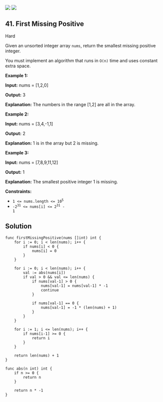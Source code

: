 [![](https://img.shields.io/github/stars/javadev/LeetCode-in-All?label=Stars&style=flat-square)](https://github.com/javadev/LeetCode-in-All)
[![](https://img.shields.io/github/forks/javadev/LeetCode-in-All?label=Fork%20me%20on%20GitHub%20&style=flat-square)](https://github.com/javadev/LeetCode-in-All/fork)

## 41\. First Missing Positive

Hard

Given an unsorted integer array `nums`, return the smallest missing positive integer.

You must implement an algorithm that runs in `O(n)` time and uses constant extra space.

**Example 1:**

**Input:** nums = [1,2,0]

**Output:** 3

**Explanation:** The numbers in the range [1,2] are all in the array.

**Example 2:**

**Input:** nums = [3,4,-1,1]

**Output:** 2

**Explanation:** 1 is in the array but 2 is missing.

**Example 3:**

**Input:** nums = [7,8,9,11,12]

**Output:** 1

**Explanation:** The smallest positive integer 1 is missing.

**Constraints:**

*   <code>1 <= nums.length <= 10<sup>5</sup></code>
*   <code>-2<sup>31</sup> <= nums[i] <= 2<sup>31</sup> - 1</code>

## Solution

```golang
func firstMissingPositive(nums []int) int {
	for i := 0; i < len(nums); i++ {
		if nums[i] < 0 {
			nums[i] = 0
		}
	}

	for i := 0; i < len(nums); i++ {
		val := abs(nums[i])
		if val > 0 && val <= len(nums) {
			if nums[val-1] > 0 {
				nums[val-1] = nums[val-1] * -1
				continue
			}

			if nums[val-1] == 0 {
				nums[val-1] = -1 * (len(nums) + 1)
			}
		}
	}

	for i := 1; i <= len(nums); i++ {
		if nums[i-1] >= 0 {
			return i
		}
	}

	return len(nums) + 1
}

func abs(n int) int {
	if n >= 0 {
		return n
	}

	return n * -1
}
```